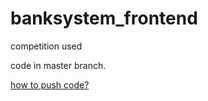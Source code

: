 # banksystem_frontend
competition used

code in master branch.

[how to push code?](https://blog.csdn.net/weixin_42280089/article/details/88937175)
